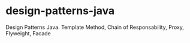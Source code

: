 # design-patterns-java
Design Patterns Java. Template Method, Chain of Responsability, Proxy, Flyweight, Facade
